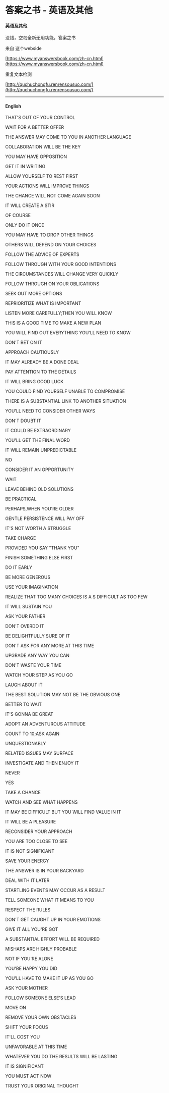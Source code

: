 # 答案之书 - 英语及其他

#### 英语及其他

没错，空岛全新无用功能，答案之书

来自 这个webside

[https://www.myanswersbook.com/zh-cn.html](https://www.myanswersbook.com/zh-cn.html)

重复文本检测

[http://quchuchongfu.renrensousuo.com/](http://quchuchongfu.renrensousuo.com/)

---

#### English

THAT'S OUT OF YOUR CONTROL

WAIT FOR A BETTER OFFER

THE ANSWER MAY COME TO YOU IN ANOTHER LANGUAGE

COLLABORATION WILL BE THE KEY

YOU MAY HAVE OPPOSITION

GET IT IN WRITING

ALLOW YOURSELF TO REST FIRST

YOUR ACTIONS WILL IMPROVE THINGS

THE CHANCE WILL NOT COME AGAIN SOON

IT WILL CREATE A STIR

OF COURSE

ONLY DO IT ONCE

YOU MAY HAVE TO DROP OTHER THINGS

OTHERS WILL DEPEND ON YOUR CHOICES

FOLLOW THE ADVICE OF EXPERTS

FOLLOW THROUGH WITH YOUR GOOD INTENTIONS

THE CIRCUMSTANCES WILL CHANGE VERY QUICKLY

FOLLOW THROUGH ON YOUR OBLIGATIONS

SEEK OUT MORE OPTIONS

REPRIORITIZE WHAT IS IMPORTANT

LISTEN MORE CAREFULLY;THEN YOU WILL KNOW

THIS IS A GOOD TIME TO MAKE A NEW PLAN

YOU WILL FIND OUT EVERYTHING YOU'LL NEED TO KNOW

DON'T BET ON IT

APPROACH CAUTIOUSLY

IT MAY ALREADY BE A DONE DEAL

PAY ATTENTION TO THE DETAILS

IT WILL BRING GOOD LUCK

YOU COULD FIND YOURSELF UNABLE TO COMPROMISE

THERE IS A SUBSTANTIAL LINK TO ANOTHER SITUATION

YOU'LL NEED TO CONSIDER OTHER WAYS

DON'T DOUBT IT

IT COULD BE EXTRAORDINARY

YOU'LL GET THE FINAL WORD

IT WILL REMAIN UNPREDICTABLE

NO

CONSIDER IT AN OPPORTUNITY

WAIT

LEAVE BEHIND OLD SOLUTIONS

BE PRACTICAL

PERHAPS,WHEN YOU'RE OLDER

GENTLE PERSISTENCE WILL PAY OFF

IT'S NOT WORTH A STRUGGLE

TAKE CHARGE

PROVIDED YOU SAY "THANK YOU"

FINISH SOMETHING ELSE FIRST

DO IT EARLY

BE MORE GENEROUS

USE YOUR IMAGINATION

REALIZE THAT TOO MANY CHOICES IS A S DIFFICULT AS TOO FEW

IT WILL SUSTAIN YOU

ASK YOUR FATHER

DON'T OVERDO IT

BE DELIGHTFULLY SURE OF IT

DON'T ASK FOR ANY MORE AT THIS TIME

UPGRADE ANY WAY YOU CAN

DON'T WASTE YOUR TIME

WATCH YOUR STEP AS YOU GO

LAUGH ABOUT IT

THE BEST SOLUTION MAY NOT BE THE OBVIOUS ONE

BETTER TO WAIT

IT'S GONNA BE GREAT

ADOPT AN ADVENTUROUS ATTITUDE

COUNT TO 10;ASK AGAIN

UNQUESTIONABLY

RELATED ISSUES MAY SURFACE

INVESTIGATE AND THEN ENJOY IT

NEVER

YES

TAKE A CHANCE

WATCH AND SEE WHAT HAPPENS

IT MAY BE DIFFICULT BUT YOU WILL FIND VALUE IN IT

IT WILL BE A PLEASURE

RECONSIDER YOUR APPROACH

YOU ARE TOO CLOSE TO SEE

IT IS NOT SIGNIFICANT

SAVE YOUR ENERGY

THE ANSWER IS IN YOUR BACKYARD

DEAL WITH IT LATER

STARTLING EVENTS MAY OCCUR AS A RESULT

TELL SOMEONE WHAT IT MEANS TO YOU

RESPECT THE RULES

DON'T GET CAUGHT UP IN YOUR EMOTIONS

GIVE IT ALL YOU'RE GOT

A SUBSTANTIAL EFFORT WILL BE REQUIRED

MISHAPS ARE HIGHLY PROBABLE

NOT IF YOU'RE ALONE

YOU'BE HAPPY YOU DID

YOU'LL HAVE TO MAKE IT UP AS YOU GO

ASK YOUR MOTHER

FOLLOW SOMEONE ELSE'S LEAD

MOVE ON

REMOVE YOUR OWN OBSTACLES

SHIFT YOUR FOCUS

IT'LL COST YOU

UNFAVORABLE AT THIS TIME

WHATEVER YOU DO THE RESULTS WILL BE LASTING

IT IS SIGNIFICANT

YOU MUST ACT NOW

TRUST YOUR ORIGINAL THOUGHT


